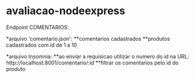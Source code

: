 # avaliacao-nodeexpress

Endpoint COMENTARIOS:

*arquivo 'comentario.json':
**comentarios cadastrados
**produtos cadastrados com id de 1 a 10

*arquivo Insomnia:
**ao enviar a requisicao utilizar o numero do id na URL: http://localhost:8001/comentario/:id
**filtrar os comentarios pelo id do produto
